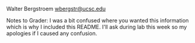 Walter Bergstroem
wbergstr@ucsc.edu

Notes to Grader:
I was a bit confused where you wanted this information which is why I included this README. I'll ask during lab this week so my apologies if I caused any confusion.
